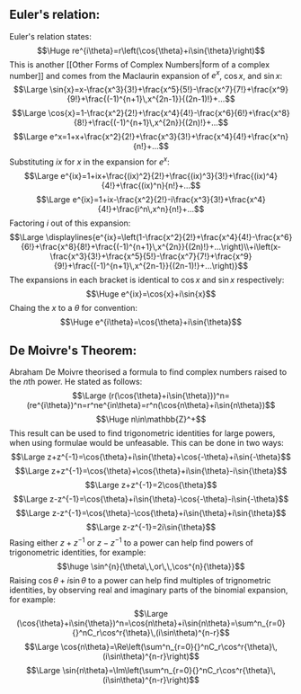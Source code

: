 ## Euler's relation:

Euler's relation states:
$$\Huge re^{i\theta}=r\left(\cos{\theta}+i\sin{\theta}\right)$$
This is another [[Other Forms of Complex Numbers|form of a complex number]] and comes from the Maclaurin expansion of $e^x$, $\cos{x}$, and $\sin{x}$:
$$\Large \sin{x}=x-\frac{x^3}{3!}+\frac{x^5}{5!}-\frac{x^7}{7!}+\frac{x^9}{9!}+\frac{(-1)^{n+1}\,x^{2n-1}}{(2n-1)!}+...$$
$$\Large \cos{x}=1-\frac{x^2}{2!}+\frac{x^4}{4!}-\frac{x^6}{6!}+\frac{x^8}{8!}+\frac{(-1)^{n+1}\,x^{2n}}{(2n)!}+...$$
$$\Large e^x=1+x+\frac{x^2}{2!}+\frac{x^3}{3!}+\frac{x^4}{4!}+\frac{x^n}{n!}+...$$
Substituting $ix$ for $x$ in the expansion for $e^x$:
$$\Large e^{ix}=1+ix+\frac{(ix)^2}{2!}+\frac{(ix)^3}{3!}+\frac{(ix)^4}{4!}+\frac{(ix)^n}{n!}+...$$
$$\Large e^{ix}=1+ix-\frac{x^2}{2!}-i\frac{x^3}{3!}+\frac{x^4}{4!}+\frac{i^n\,x^n}{n!}+...$$
Factoring $i$ out of this expansion:
$$\Large \displaylines{e^{ix}=\left(1-\frac{x^2}{2!}+\frac{x^4}{4!}-\frac{x^6}{6!}+\frac{x^8}{8!}+\frac{(-1)^{n+1}\,x^{2n}}{(2n)!}+...\right)\\+i\left(x-\frac{x^3}{3!}+\frac{x^5}{5!}-\frac{x^7}{7!}+\frac{x^9}{9!}+\frac{(-1)^{n+1}\,x^{2n-1}}{(2n-1)!}+...\right)}$$
The expansions in each bracket is identical to $\cos{x}$ and $\sin{x}$ respectively:
$$\Huge e^{ix}=\cos{x}+i\sin{x}$$
Chaing the $x$ to a $\theta$ for convention:
$$\Huge e^{i\theta}=\cos{\theta}+i\sin{\theta}$$


## De Moivre's Theorem:

Abraham De Moivre theorised a formula to find complex numbers raised to the $n$th power. He stated as follows:
$$\Large (r(\cos{\theta}+i\sin{\theta}))^n=(re^{i\theta})^n=r^ne^{in\theta}=r^n(\cos{n\theta}+i\sin{n\theta})$$
$$\Huge n\in\mathbb{Z}^+$$
This result can be used to find trigonometric identities for large powers, when using formulae would be unfeasable. This can be done in two ways:
$$\Large z+z^{-1}=\cos{\theta}+i\sin{\theta}+\cos{-\theta}+i\sin{-\theta}$$
$$\Large z+z^{-1}=\cos{\theta}+\cos{\theta}+i\sin{\theta}-i\sin{\theta}$$
$$\Large z+z^{-1}=2\cos{\theta}$$
$$\Large z-z^{-1}=\cos{\theta}+i\sin{\theta}-\cos{-\theta}-i\sin{-\theta}$$
$$\Large z-z^{-1}=\cos{\theta}-\cos{\theta}+i\sin{\theta}+i\sin{\theta}$$
$$\Large z-z^{-1}=2i\sin{\theta}$$
Rasing either $z+z^{-1}$ or $z-z^{-1}$ to a power can help find powers of trigonometric identities, for example:
$$\huge \sin^{n}{\theta\,\,or\,\,\cos^{n}{\theta}}$$
Raising $\cos{\theta}+i\sin{\theta}$ to a power can help find multiples of trignometric identities, by observing real and imaginary parts of the binomial expansion, for example:
$$\Large (\cos{\theta}+i\sin{\theta})^n=\cos{n\theta}+i\sin{n\theta}=\sum^n_{r=0}{}^nC_r\cos^r{\theta}\,(i\sin\theta)^{n-r}$$
$$\Large \cos{n\theta}=\Re\left(\sum^n_{r=0}{}^nC_r\cos^r{\theta}\,(i\sin\theta)^{n-r}\right)$$
$$\Large \sin{n\theta}=\Im\left(\sum^n_{r=0}{}^nC_r\cos^r{\theta}\,(i\sin\theta)^{n-r}\right)$$